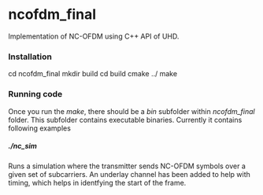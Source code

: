 # ncofdm_final
Implementation of NC-OFDM using C++ API of UHD.
### Installation
cd ncofdm_final
mkdir build
cd build
cmake ../
make
### Running code
Once you run the *make*, there should be a *bin* subfolder within *ncofdm_final* folder. This subfolder contains executable binaries. Currently it contains following examples
##### ./nc_sim
Runs a simulation where the transmitter sends NC-OFDM symbols over a given set of subcarriers. An underlay channel has been added to help with timing, which helps in identfying the start of the frame.
